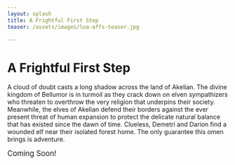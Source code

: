 ```yaml
---
layout: splash
title: A Frightful First Step
teaser: /assets/images/loa-affs-teaser.jpg

---
```


# A Frightful First Step

A cloud of doubt casts a long shadow across the land of Akelian. The divine kingdom of Bellumor is in turmoil as they crack down on elven sympathizers who threaten to overthrow the very religion that underpins their society. Meanwhile, the elves of Akelian defend their borders against the ever present threat of human expansion to protect the delicate natural balance that has existed since the dawn of time. Clueless, Demetri and Darion find a wounded elf near their isolated forest home. The only guarantee this omen brings is adventure.

<big>Coming Soon!</big>
